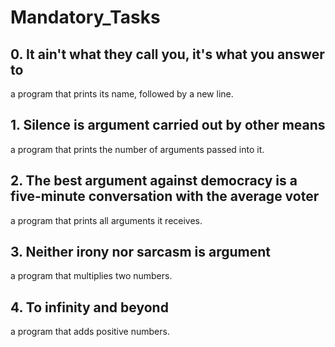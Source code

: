<h1> Mandatory_Tasks </h1>

## 0. It ain't what they call you, it's what you answer to
a program that prints its name, followed by a new line.
## 1. Silence is argument carried out by other means
a program that prints the number of arguments passed into it.
## 2. The best argument against democracy is a five-minute conversation with the average voter
a program that prints all arguments it receives.
## 3. Neither irony nor sarcasm is argument
a program that multiplies two numbers.
## 4. To infinity and beyond
a program that adds positive numbers.
